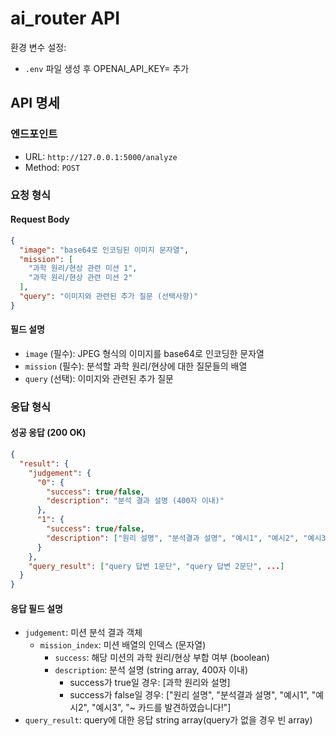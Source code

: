 # ai_router API
환경 변수 설정:
- `.env` 파일 생성 후 OPENAI_API_KEY= 추가
## API 명세

### 엔드포인트
- URL: `http://127.0.0.1:5000/analyze`
- Method: `POST`

### 요청 형식
#### Request Body
```json
{
  "image": "base64로 인코딩된 이미지 문자열",
  "mission": [
    "과학 원리/현상 관련 미션 1",
    "과학 원리/현상 관련 미션 2"
  ],
  "query": "이미지와 관련된 추가 질문 (선택사항)"
}
```

#### 필드 설명
- `image` (필수): JPEG 형식의 이미지를 base64로 인코딩한 문자열
- `mission` (필수): 분석할 과학 원리/현상에 대한 질문들의 배열
- `query` (선택): 이미지와 관련된 추가 질문

### 응답 형식
#### 성공 응답 (200 OK)
```json
{
  "result": {
    "judgement": {
      "0": {
        "success": true/false,
        "description": "분석 결과 설명 (400자 이내)"
      },
      "1": {
        "success": true/false,
        "description": ["원리 설명", "분석결과 설명", "예시1", "예시2", "예시3", "~ 카드를 발견하였습니다!"]
      }
    },
    "query_result": ["query 답변 1문단", "query 답변 2문단", ...]
  }
}
```

#### 응답 필드 설명
- `judgement`: 미션 분석 결과 객체
  - `mission_index`: 미션 배열의 인덱스 (문자열)
    - `success`: 해당 미션의 과학 원리/현상 부합 여부 (boolean)
    - `description`: 분석 설명 (string array, 400자 이내)
      - success가 true일 경우: [과학 원리와 설명]
      - success가 false일 경우: ["원리 설명", "분석결과 설명", "예시1", "예시2", "예시3", "~ 카드를 발견하였습니다!"]
- `query_result`: query에 대한 응답 string array(query가 없을 경우 빈 array)
